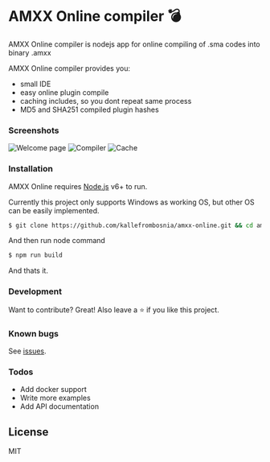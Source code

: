 # AMXX Online compiler :bomb:

AMXX Online compiler is nodejs app for online compiling of .sma codes into binary .amxx 

AMXX Online compiler provides you:
  - small IDE
  - easy online plugin compile
  - caching includes, so you dont repeat same process
  - MD5 and SHA251 compiled plugin hashes

### Screenshots

![Welcome page](https://i.imgur.com/MrD37Jy.png)
![Compiler](https://i.imgur.com/I6BdXQP.png)
![Cache](https://i.imgur.com/zox86PM.png)

### Installation
AMXX Online requires [Node.js](https://nodejs.org/) v6+ to run.

Currently this project only supports Windows as working OS, but other OS can be easily implemented.

```sh
$ git clone https://github.com/kallefrombosnia/amxx-online.git && cd amxx-online
```
And then run node command
```sh
$ npm run build
```
And thats it.


### Development

Want to contribute? Great!
Also leave a :star: if you like this project.

### Known bugs

See [issues](https://github.com/kallefrombosnia/amxx-online/issues).

### Todos

 - Add docker support
 - Write more examples
 - Add API documentation

License
----
MIT


